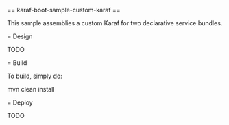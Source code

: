 == karaf-boot-sample-custom-karaf ==

This sample assemblies a custom Karaf for two declarative service bundles. 

= Design

TODO

= Build

To build, simply do:

  mvn clean install

= Deploy

TODO
